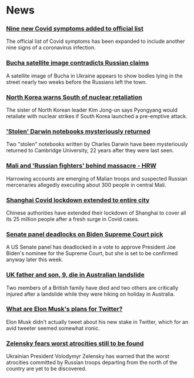 # News
### [Nine new Covid symptoms added to official list](https://www.bbc.com/news/health-60982070)
The official list of Covid symptoms has been expanded to include another nine signs of a coronavirus infection.
### [Bucha satellite image contradicts Russian claims](https://www.bbc.com/news/60981238)
A satellite image of Bucha in Ukraine appears to show bodies lying in the street nearly two weeks before the Russians left the town.
### [North Korea warns South of nuclear retaliation](https://www.bbc.com/news/world-asia-60992313)
The sister of North Korean leader Kim Jong-un says Pyongyang would retaliate with nuclear strikes if South Korea launched a pre-emptive attack.
### ['Stolen' Darwin notebooks mysteriously returned](https://www.bbc.com/news/entertainment-arts-60980288)
Two "stolen" notebooks written by Charles Darwin have been mysteriously returned to Cambridge University, 22 years after they were last seen.
### [Mali and 'Russian fighters' behind massacre - HRW](https://www.bbc.com/news/world-africa-60997602)
Harrowing accounts are emerging of Malian troops and suspected Russian mercenaries allegedly executing about 300 people in central Mali.
### [Shanghai Covid lockdown extended to entire city](https://www.bbc.com/news/world-asia-china-60994022)
Chinese authorities have extended their lockdown of Shanghai to cover all its 25 million people after a fresh surge in Covid cases.
### [Senate panel deadlocks on Biden Supreme Court pick](https://www.bbc.com/news/world-us-canada-60986427)
A US Senate panel has deadlocked in a vote to approve President Joe Biden's nominee for the Supreme Court, but she is set to be confirmed anyway later this week.
### [UK father and son, 9, die in Australian landslide](https://www.bbc.com/news/world-australia-60991775)
Two members of a British family have died and two others are critically injured after a landslide while they were hiking on holiday in Australia.
### [What are Elon Musk's plans for Twitter?](https://www.bbc.com/news/technology-60995694)
Elon Musk didn't actually tweet about his new stake in Twitter, which for an avid tweeter seemed somewhat ironic.
### [Zelensky fears worst atrocities still to be found](https://www.bbc.com/news/world-europe-60994848)
Ukrainian President Volodymyr Zelensky has warned that the worst atrocities committed by Russian troops departing from the north of the country are yet to be discovered.
